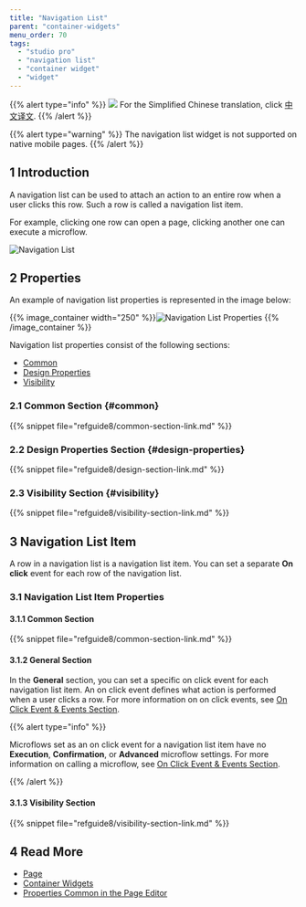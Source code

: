 ```yaml
---
title: "Navigation List"
parent: "container-widgets"
menu_order: 70
tags:
  - "studio pro"
  - "navigation list"
  - "container widget"
  - "widget"
---
```


{{% alert type="info" %}}
<img src="attachments/chinese-translation/china.png" style="display: inline-block; margin: 0" /> For the Simplified Chinese translation, click [中文译文](https://cdn.mendix.tencent-cloud.com/documentation/refguide8/navigation-list.pdf).
{{% /alert %}}

{{% alert type="warning" %}}
The navigation list widget is not supported on native mobile pages.
{{% /alert %}}

## 1 Introduction

A navigation list can be used to attach an action to an entire row when a user clicks this row. Such a row is called a navigation list item.

For example, clicking one row can open a page, clicking another one can execute a microflow.

![Navigation List](attachments/container-widgets/navigation-list.png)

## 2 Properties

An example of navigation list properties is represented in the image below:

{{% image_container width="250" %}}![Navigation List Properties](attachments/container-widgets/navigation-list-properties.png)
{{% /image_container %}}

Navigation list properties consist of the following sections:

* [Common](#common)
* [Design Properties](#design-properties)
* [Visibility](#visibility)

### 2.1 Common Section {#common}

{{% snippet file="refguide8/common-section-link.md" %}}

### 2.2 Design Properties Section {#design-properties}

{{% snippet file="refguide8/design-section-link.md" %}}

### 2.3 Visibility Section {#visibility}

{{% snippet file="refguide8/visibility-section-link.md" %}}

## 3 Navigation List Item

A row in a navigation list is a navigation list item. You can set a separate **On click** event for each row of the navigation list.

### 3.1 Navigation List Item Properties

#### 3.1.1 Common Section

{{% snippet file="refguide8/common-section-link.md" %}}

#### 3.1.2 General Section

In the **General** section, you can set a specific on click event for each navigation list item. An on click event defines what action is performed when a user clicks a row. For more information on on click events, see [On Click Event & Events Section](on-click-event).

{{% alert type="info" %}}

Microflows set as an on click event for a navigation list item have no **Execution**, **Confirmation**, or **Advanced** microflow settings. For more information on calling a microflow, see [On Click Event & Events Section](on-click-event#call-microflow).

{{% /alert %}}

#### 3.1.3 Visibility Section

{{% snippet file="refguide8/visibility-section-link.md" %}}

## 4 Read More

* [Page](page)
* [Container Widgets](container-widgets)
* [Properties Common in the Page Editor](common-widget-properties)